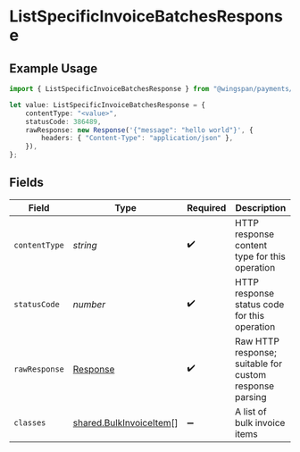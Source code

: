 # ListSpecificInvoiceBatchesResponse

## Example Usage

```typescript
import { ListSpecificInvoiceBatchesResponse } from "@wingspan/payments/sdk/models/operations";

let value: ListSpecificInvoiceBatchesResponse = {
    contentType: "<value>",
    statusCode: 386489,
    rawResponse: new Response('{"message": "hello world"}', {
        headers: { "Content-Type": "application/json" },
    }),
};
```

## Fields

| Field                                                                     | Type                                                                      | Required                                                                  | Description                                                               |
| ------------------------------------------------------------------------- | ------------------------------------------------------------------------- | ------------------------------------------------------------------------- | ------------------------------------------------------------------------- |
| `contentType`                                                             | *string*                                                                  | :heavy_check_mark:                                                        | HTTP response content type for this operation                             |
| `statusCode`                                                              | *number*                                                                  | :heavy_check_mark:                                                        | HTTP response status code for this operation                              |
| `rawResponse`                                                             | [Response](https://developer.mozilla.org/en-US/docs/Web/API/Response)     | :heavy_check_mark:                                                        | Raw HTTP response; suitable for custom response parsing                   |
| `classes`                                                                 | [shared.BulkInvoiceItem](../../../sdk/models/shared/bulkinvoiceitem.md)[] | :heavy_minus_sign:                                                        | A list of bulk invoice items                                              |